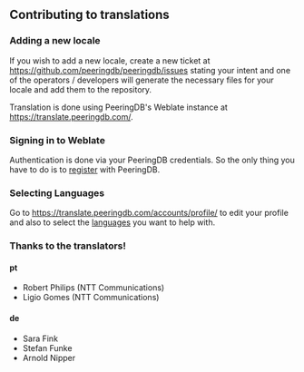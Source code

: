 ## Contributing to translations

### Adding a new locale

If you wish to add a new locale, create a new ticket at <https://github.com/peeringdb/peeringdb/issues> stating your intent and one of the operators / developers will generate the necessary files for your locale and add them to the repository.

Translation is done using PeeringDB's Weblate instance at <https://translate.peeringdb.com/>.

### Signing in to Weblate

Authentication is done via your PeeringDB credentials. So the only thing you have to do is to [register](https://www.peeringdb.com/register) with PeeringDB.


### Selecting Languages

Go to <https://translate.peeringdb.com/accounts/profile/> to edit your profile and also to select the [languages](https://translate.peeringdb.com/accounts/profile/#languages) you want to help with.

### Thanks to the translators!

#### pt

- Robert Philips (NTT Communications)
- Ligio Gomes (NTT Communications)

#### de

- Sara Fink
- Stefan Funke
- Arnold Nipper
